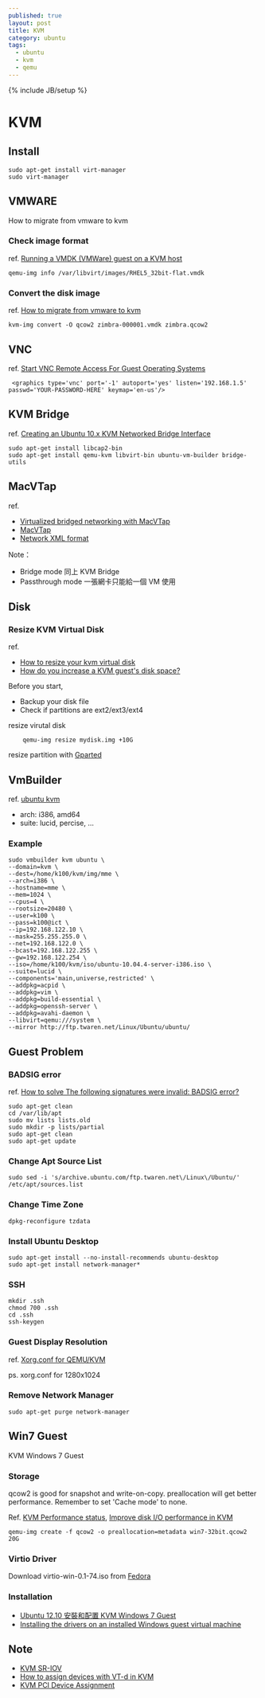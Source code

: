 ```yaml
---
published: true
layout: post
title: KVM
category: ubuntu
tags: 
  - ubuntu
  - kvm
  - qemu
---
```


{% include JB/setup %}

# KVM

## Install

    sudo apt-get install virt-manager
    sudo virt-manager

## VMWARE
How to migrate from vmware to kvm

### Check image format
ref. [Running a VMDK (VMWare) guest on a KVM host](http://agix.com.au/blog/?p=3096)

    qemu-img info /var/libvirt/images/RHEL5_32bit-flat.vmdk
    
### Convert the disk image
ref. [How to migrate from vmware to kvm](http://www.linux-kvm.org/page/How_To_Migrate_From_Vmware_To_KVM)

    kvm-img convert -O qcow2 zimbra-000001.vmdk zimbra.qcow2

## VNC

ref. [Start VNC Remote Access For Guest Operating Systems](http://www.cyberciti.biz/faq/linux-kvm-vnc-for-guest-machine/)

     <graphics type='vnc' port='-1' autoport='yes' listen='192.168.1.5' passwd='YOUR-PASSWORD-HERE' keymap='en-us'/>
 
## KVM Bridge
ref. [Creating an Ubuntu 10.x KVM Networked Bridge Interface](http://www.techotopia.com/index.php/Creating_an_Ubuntu_10.x_KVM_Networked_Bridge_Interface)

    sudo apt-get install libcap2-bin
    sudo apt-get install qemu-kvm libvirt-bin ubuntu-vm-builder bridge-utils

## MacVTap
ref.

* [Virtualized bridged networking with MacVTap](http://seravo.fi/2012/virtualized-bridged-networking-with-macvtap)
* [MacVTap](http://virt.kernelnewbies.org/MacVTap)
* [Network XML format](http://libvirt.org/formatnetwork.html)

Note：

* Bridge mode 同上 KVM Bridge
* Passthrough mode 一張網卡只能給一個 VM 使用

## Disk

### Resize KVM Virtual Disk
ref.

* [How to resize your kvm virtual disk](http://www.linux-kvm.com/content/how-resize-your-kvm-virtual-disk)
* [How do you increase a KVM guest's disk space?](http://serverfault.com/questions/324281/how-do-you-increase-a-kvm-guests-disk-space)

Before you start,

* Backup your disk file
* Check if partitions are ext2/ext3/ext4

resize virutal disk

        qemu-img resize mydisk.img +10G

resize partition with [Gparted](http://gparted.sourceforge.net/)

## VmBuilder
ref. [ubuntu kvm](http://sealmemory.blogspot.tw/2012/03/ubuntu-linux-kvm.html)

* arch: i386, amd64
* suite: lucid, percise, ...

### Example

    sudo vmbuilder kvm ubuntu \
    --domain=kvm \
    --dest=/home/k100/kvm/img/mme \
    --arch=i386 \
    --hostname=mme \
    --mem=1024 \
    --cpus=4 \
    --rootsize=20480 \
    --user=k100 \
    --pass=k100@ict \
    --ip=192.168.122.10 \
    --mask=255.255.255.0 \
    --net=192.168.122.0 \
    --bcast=192.168.122.255 \
    --gw=192.168.122.254 \
    --iso=/home/k100/kvm/iso/ubuntu-10.04.4-server-i386.iso \
    --suite=lucid \
    --components='main,universe,restricted' \
    --addpkg=acpid \
    --addpkg=vim \
    --addpkg=build-essential \
    --addpkg=openssh-server \
    --addpkg=avahi-daemon \
    --libvirt=qemu:///system \
    --mirror http://ftp.twaren.net/Linux/Ubuntu/ubuntu/

## Guest Problem

### BADSIG error
ref. [How to solve The following signatures were invalid: BADSIG error?](http://www.maketecheasier.com/solve-badsig-error-in-ubuntu/2012/01/13)

    sudo apt-get clean 
    cd /var/lib/apt 
    sudo mv lists lists.old 
    sudo mkdir -p lists/partial 
    sudo apt-get clean 
    sudo apt-get update

### Change Apt Source List

    sudo sed -i 's/archive.ubuntu.com/ftp.twaren.net\/Linux\/Ubuntu/' /etc/apt/sources.list

### Change Time Zone

    dpkg-reconfigure tzdata

### Install Ubuntu Desktop

    sudo apt-get install --no-install-recommends ubuntu-desktop
    sudo apt-get install network-manager*

### SSH

    mkdir .ssh
    chmod 700 .ssh
    cd .ssh
    ssh-keygen

### Guest Display Resolution
ref. [Xorg.conf for QEMU/KVM](http://ongardie.net/blog/qemu-xorg/)

ps. xorg.conf for 1280x1024

### Remove Network Manager

    sudo apt-get purge network-manager

## Win7 Guest
KVM Windows 7 Guest

### Storage
qcow2 is good for snapshot and write-on-copy. preallocation will get better performance. Remember to set 'Cache mode' to none. 

Ref. [KVM Performance status](http://www.linux-kvm.org/page/Qcow2), [Improve disk I/O performance in KVM](http://itscblog.tamu.edu/improve-disk-io-performance-in-kvm/)

    qemu-img create -f qcow2 -o preallocation=metadata win7-32bit.qcow2 20G

### Virtio Driver

Download virtio-win-0.1-74.iso from [Fedora](http://alt.fedoraproject.org/pub/alt/virtio-win/latest/images/)

### Installation

* [Ubuntu 12.10 安裝和配置 KVM Windows 7 Guest](http://blog.sina.com.cn/s/blog_802ca1fd0101c3yi.html)
* [Installing the drivers on an installed Windows guest virtual machine](https://access.redhat.com/site/documentation/en-US/Red_Hat_Enterprise_Linux/6/html/Virtualization_Host_Configuration_and_Guest_Installation_Guide/form-Virtualization_Host_Configuration_and_Guest_Installation_Guide-Para_virtualized_drivers-Mounting_the_image_with_virt_manager.html)

## Note

* [KVM SR-IOV](http://fedoraproject.org/wiki/Features/SR-IOV)
* [How to assign devices with VT-d in KVM](http://www.linux-kvm.org/page/How_to_assign_devices_with_VT-d_in_KVM)
* [KVM PCI Device Assignment](http://fedoraproject.org/wiki/Features/KVM_PCI_Device_Assignment)